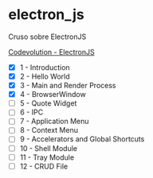 # electron_js
Cruso sobre ElectronJS

[Codevolution - ElectronJS](https://www.youtube.com/playlist?list=PLC3y8-rFHvwiCJD3WrAFUrIMkGVDE0uqW)

- [x] 1 - Introduction
- [x] 2 - Hello World
- [x] 3 - Main and Render Process
- [x] 4 - BrowserWindow
- [ ] 5 - Quote Widget
- [ ] 6 - IPC
- [ ] 7 - Application Menu
- [ ] 8 - Context Menu
- [ ] 9 - Accelerators and Global Shortcuts
- [ ] 10 - Shell Module
- [ ] 11 - Tray Module
- [ ] 12 - CRUD File
